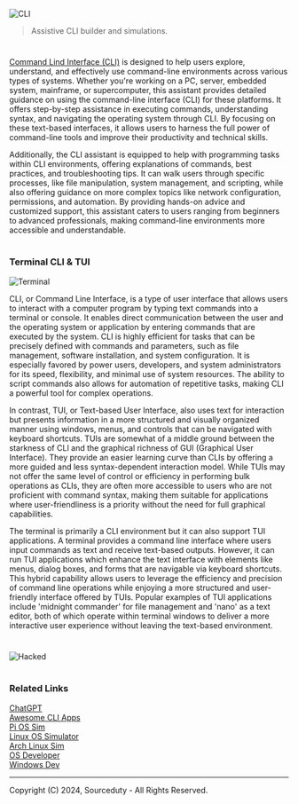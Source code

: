 ![CLI](https://github.com/user-attachments/assets/fd014b86-a436-4a47-b513-54862155eb00)

> Assistive CLI builder and simulations.

#

[Command Lind Interface (CLI)](https://chatgpt.com/g/g-UpBhO8Qt1-command-line-interface-cli) is designed to help users explore, understand, and effectively use command-line environments across various types of systems. Whether you're working on a PC, server, embedded system, mainframe, or supercomputer, this assistant provides detailed guidance on using the command-line interface (CLI) for these platforms. It offers step-by-step assistance in executing commands, understanding syntax, and navigating the operating system through CLI. By focusing on these text-based interfaces, it allows users to harness the full power of command-line tools and improve their productivity and technical skills.

Additionally, the CLI assistant is equipped to help with programming tasks within CLI environments, offering explanations of commands, best practices, and troubleshooting tips. It can walk users through specific processes, like file manipulation, system management, and scripting, while also offering guidance on more complex topics like network configuration, permissions, and automation. By providing hands-on advice and customized support, this assistant caters to users ranging from beginners to advanced professionals, making command-line environments more accessible and understandable.

#
### Terminal CLI & TUI

![Terminal](https://github.com/user-attachments/assets/183fbf20-8b4f-40ae-bc3a-f0bc1c29df75)

CLI, or Command Line Interface, is a type of user interface that allows users to interact with a computer program by typing text commands into a terminal or console. It enables direct communication between the user and the operating system or application by entering commands that are executed by the system. CLI is highly efficient for tasks that can be precisely defined with commands and parameters, such as file management, software installation, and system configuration. It is especially favored by power users, developers, and system administrators for its speed, flexibility, and minimal use of system resources. The ability to script commands also allows for automation of repetitive tasks, making CLI a powerful tool for complex operations.

In contrast, TUI, or Text-based User Interface, also uses text for interaction but presents information in a more structured and visually organized manner using windows, menus, and controls that can be navigated with keyboard shortcuts. TUIs are somewhat of a middle ground between the starkness of CLI and the graphical richness of GUI (Graphical User Interface). They provide an easier learning curve than CLIs by offering a more guided and less syntax-dependent interaction model. While TUIs may not offer the same level of control or efficiency in performing bulk operations as CLIs, they are often more accessible to users who are not proficient with command syntax, making them suitable for applications where user-friendliness is a priority without the need for full graphical capabilities.

The terminal is primarily a CLI environment but it can also support TUI applications. A terminal provides a command line interface where users input commands as text and receive text-based outputs. However, it can run TUI applications which enhance the text interface with elements like menus, dialog boxes, and forms that are navigable via keyboard shortcuts. This hybrid capability allows users to leverage the efficiency and precision of command line operations while enjoying a more structured and user-friendly interface offered by TUIs. Popular examples of TUI applications include 'midnight commander' for file management and 'nano' as a text editor, both of which operate within terminal windows to deliver a more interactive user experience without leaving the text-based environment.

#
![Hacked](https://github.com/user-attachments/assets/e65b8180-e846-42bb-a2d8-a3bf370251f6)

#
### Related Links

[ChatGPT](https://github.com/sourceduty/ChatGPT)
<br>
[Awesome CLI Apps](https://github.com/toolleeo/awesome-cli-apps-in-a-csv)
<br>
[Pi OS Sim](https://github.com/sourceduty/Pi_OS_Simulator)
<br>
[Linux OS Simulator](https://github.com/sourceduty/Linux_OS_Simulator)
<br>
[Arch Linux Sim](https://github.com/sourceduty/Arch_Linux_Sim)
<br>
[OS Developer](https://github.com/sourceduty/OS_Developer)
<br>
[Windows Dev](https://github.com/sourceduty/Windows_Dev)

***
Copyright (C) 2024, Sourceduty - All Rights Reserved.
